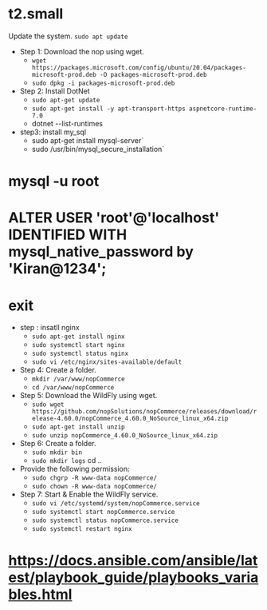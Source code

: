 # t2.small
 Update the system. `sudo apt update`
* Step 1: Download the nop using wget.
  * `wget https://packages.microsoft.com/config/ubuntu/20.04/packages-microsoft-prod.deb -O packages-microsoft-prod.deb`
  *  `sudo dpkg -i packages-microsoft-prod.deb`
* Step 2: Install DotNet
  * `sudo apt-get update`
  * `sudo apt-get install -y apt-transport-https aspnetcore-runtime-7.0`
  * dotnet --list-runtimes
* step3: install my_sql 
  * sudo apt-get install mysql-server`
  * sudo /usr/bin/mysql_secure_installation`
# mysql -u root
# ALTER USER 'root'@'localhost' IDENTIFIED WITH mysql_native_password by 'Kiran@1234';
# exit
* step : insatll nginx 
  * `sudo apt-get install nginx`
  * `sudo systemctl start nginx`
  * `sudo systemctl status nginx`
  * `sudo vi /etc/nginx/sites-available/default`
* Step 4: Create a folder.      
  * `mkdir /var/www/nopCommerce`
  * `cd /var/www/nopCommerce`
* Step 5: Download the WildFly using wget.
  * `sudo wget https://github.com/nopSolutions/nopCommerce/releases/download/release-4.60.0/nopCommerce_4.60.0_NoSource_linux_x64.zip`
  * `sudo apt-get install unzip`
  * `sudo unzip nopCommerce_4.60.0_NoSource_linux_x64.zip`
* Step 6: Create a folder. 
  * `sudo mkdir bin`
  * `sudo mkdir logs`
cd ..
* Provide the following permission: 
  * `sudo chgrp -R www-data nopCommerce/`
  * `sudo chown -R www-data nopCommerce/`
* Step 7: Start & Enable the WildFly service.  
  * `sudo vi /etc/systemd/system/nopCommerce.service`
  * `sudo systemctl start nopCommerce.service`
  * `sudo systemctl status nopCommerce.service`
  * `sudo systemctl restart nginx`

# https://docs.ansible.com/ansible/latest/playbook_guide/playbooks_variables.html
